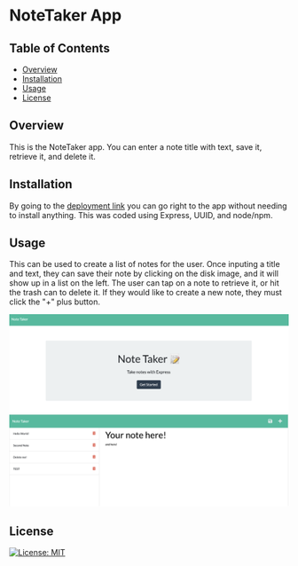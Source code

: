 

# NoteTaker App

## Table of Contents
* [Overview](#Overview)
* [Installation](#Installation)
* [Usage](#Usage)
* [License](#License) 


## Overview
This is the NoteTaker app. You can enter a note title with text, save it, retrieve it, and delete it.

## Installation
By going to the [deployment link](https://dudley-loon-78082.herokuapp.com/) you can go right to the app without needing to install anything.  This was coded using Express, UUID, and node/npm.

## Usage
This can be used to create a list of notes for the user. Once inputing a title and text, they can save their note by clicking on the disk image, and it will show up in a list on the left. The user can tap on a note to retrieve it, or hit the trash can to delete it. If they would like to create a new note, they must click the "+" plus button.

![Notetaker homepage](./imgs/homepage.png)
![Notetaker Notes App](./imgs/Notes.png)

## License

[![License: MIT](https://img.shields.io/badge/License-MIT-yellow.svg)](https://opensource.org/licenses/MIT)
            

    